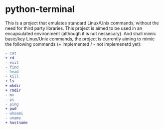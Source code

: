 # python-terminal
This is a project that emulates standard Linux/Unix commands, without the need for third party libraries.
This project is aimed to be used in an encapsulated environment (although it is not nessecary). And shall mimic basic/key Linux/Unix commands, the project is currently aiming to mimic the following commands (+ implemented / - not implemenetd yet):
 ```diff
 - cat 
 + cd
 - exit
 - find
 - head
 - kill
 + ls
 + mkdir
 + rmdir
 - mv
 - ps
 - ping
 + pwd
 - whoami
 - uname
 + hostname
 ```
